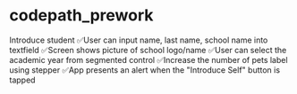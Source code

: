 # codepath_prework
Introduce student
✅User can input name, last name, school name into textfield
✅Screen shows picture of school logo/name
✅User can select the academic year from segmented control
✅Increase the number of pets label using stepper
✅App presents an alert when the "Introduce Self" button is tapped
